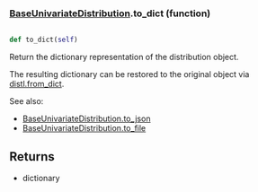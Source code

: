 ### [BaseUnivariateDistribution](BaseUnivariateDistribution.md).to_dict (function)


```py

def to_dict(self)

```



Return the dictionary representation of the distribution object.

The resulting dictionary can be restored to the original object
via [distl.from_dict](distl.from_dict.md).

See also:

* [BaseUnivariateDistribution.to_json](BaseUnivariateDistribution.to_json.md)
* [BaseUnivariateDistribution.to_file](BaseUnivariateDistribution.to_file.md)

Returns
--------
* dictionary

